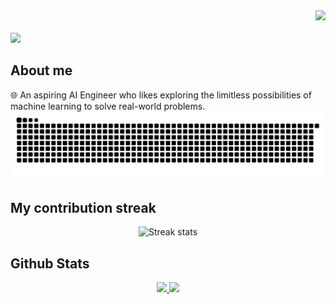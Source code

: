 <div align="right">
<a style="text-decoration: none" target="_blank"href="https://github.com/prchlmrie">
<img src="https://visitor-badge.laobi.icu/badge?page_id=prchlmrie.prchlmrie&left_color=gray&right_color=blue&left_text=Profile%20visitors">
</a>
</div>

<br>

<img src="https://readme-typing-svg.herokuapp.com/?font=Roboto&weight=900&size=40=true&vCenter=true&width=500&height=70&duration=4000&color=B3B3B3&lines=Hi+There!+👋;+I'm+Cheilou+Marie+Puro!;" />

<h2>About me</h2> 
🌐 An aspiring AI Engineer who likes exploring the limitless possibilities of machine learning to solve real-world problems.
<br/>

<div align="center">
    
  <img src="https://github.com/prchlmrie/prchlmrie/blob/output/github-snake.svg" alt="Snake animation showing contributions" />
</div>

<h2>My contribution streak</h2>
<p align="center">
  <img width="390" src="https://github-readme-streak-stats-salesp07.vercel.app/?user=prchlmrie&count_private=true&theme=react&border_radius=10" alt="Streak stats" />
</p>

<h2>Github Stats </h2>

<div align="center">
<a href="https://github.com/prchlmrie">
<img height="180em" src="https://github-readme-stats.vercel.app/api?username=prchlmrie&show_icons=true&theme=default&include_all_commits=true&count_private=true"/>
<img height="180em" src="https://github-readme-stats.vercel.app/api/top-langs/?username=prchlmrie&layout=compact&langs_count=7&theme=default"/></a>
</div>







